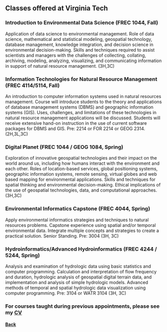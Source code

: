 ## Classes offered at Virginia Tech

### Introduction to Environmental Data Science (FREC 1044, Fall)  
Application of data science to environmental management. Role of data science, mathematical and statistical modeling, geospatial technology, database management, knowledge integration, and decision science in environmental decision-making. Skills and techniques required to assist scientists and managers with the challenges of collecting, collating, archiving, modeling, analyzing, visualizing, and communicating information in support of natural resource management. (3H,3C)  

### Information Technologies for Natural Resource Management (FREC 4114/5114, Fall)  
An introduction to computer information systems used in natural resources management. Course will introduce students to the theory and applications of database management systems (DBMS) and geographic information systems (GIS). Uses, challenges, and limitations of these technologies in natural resource management applications will be discussed. Students will receive extensive hand-on instruction in the use of current software packages for DBMS and GIS. Pre: 2214 or FOR 2214 or GEOG 2314. (2H,3L,3C)  

### Digital Planet (FREC 1044 / GEOG 1084, Spring)
Exploration of innovative geospatial technologies and their impact on the world around us, including how humans interact with the environment and each other. Roles of location-based services, global positioning systems, geographic information systems, remote sensing, virtual globes and web based mapping for environmental applications. Skills and techniques for spatial thinking and environmental decision-making. Ethical implications of the use of geospatial technologies, data, and computational approaches. (3H,3C)  

### Environmental Informatics Capstone (FREC 4044, Spring)
Apply environmental informatics strategies and techniques to natural resources problems. Capstone experience using spatial and/or temporal environmental data. Integrate multiple concepts and strategies to create a practical solution. Senior Standing. Pre: 3004 (3H, 3C)

### Hydroinformatics/Advanced Hydroinformatics (FREC 4244 / 5244, Spring)
Analysis and examination of hydrologic data using basic statistics and computer programming. Calculation and interpretation of flow frequency and duration, hydrologic analysis of geospatial digital terrain data, and implementation and analysis of simple hydrologic models. Advanced methods of temporal and spatial hydrologic data visualization using computer programming. Pre: 3104 or WATR 3104 (3H, 3C)

### For courses taught during previous appointments, please see my [CV](https://github.com/jpgannon/jpgannon.github.io/blob/master/JPG%20CV%20FEB%202020-Web.pdf)

#### [Back](./README.md)
